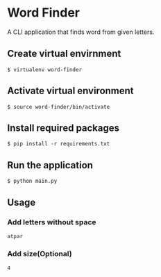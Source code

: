 # Word Finder

A CLI application that finds word from given letters.

## Create virtual envirnment
`$ virtualenv word-finder`

## Activate virtual environment
`$ source word-finder/bin/activate`

## Install required packages
`$ pip install -r requirements.txt`

## Run the application
`$ python main.py`

## Usage
### Add letters without space
`atpar`

### Add size(Optional)
`4`